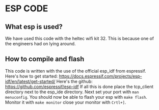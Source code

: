 # ESP CODE
## What esp is used?
We have used this code with the heltec wifi kit 32. This is because one of the engineers had on lying around. 
## How to compile and flash
This code is written with the use of the official esp_idf from espressif. 
Here's how to get started: https://docs.espressif.com/projects/esp-idf/en/latest/get-started/ 
Here's the github: https://github.com/espressif/esp-idf 
If all this is done place the tcp_client directory next to the esp_ide directory. Next set your port with `man menuconfig`. You should now be able to flash your esp with `make flash`. Monitor it with `make monitor` close your monitor with `Crtl+]`. 
